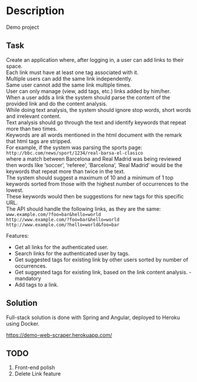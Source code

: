 # Description

Demo project

## Task

Create an application where, after logging in, a user can add links to their space.  
Each link must have at least one tag associated with it.  
Multiple users can add the same link independently.  
Same user cannot add the same link multiple times.  
User can only manage (view, add tags, etc.) links added by him/her.  
When a user adds a link the system should parse the content of the provided link and do the content analysis.  
While doing text analysis, the system should ignore stop words, short words and irrelevant content.  
Text analysis should go through the text and identify keywords that repeat more than two times.  
Keywords are all words mentioned in the html document with the remark that html tags are stripped.  
For example, if the system was parsing the sports page:  
`http://bbc.com/news/sport/1234/real-barsa-el-clasico`  
where a match between Barcelona and Real Madrid was being reviewed then words like ‘soccer’, ‘referee’, ‘Barcelona’, ‘Real Madrid’ would be the keywords that repeat more than twice in the text.  
The system should suggest a maximum of 10 and a minimum of 1 top keywords sorted from those with the highest number of occurrences to the lowest.  
These keywords would then be suggestions for new tags for this specific URL.  
The API should handle the following links, as they are the same:  
    `www.example.com/?foo=bar&hello=world`  
    `http://www.example.com/?foo=bar&hello=world`  
    `http://www.example.com/?hello=world&foo=bar`  

Features:

+ Get all links for the authenticated user.
+ Search links for the authenticated user by tags.
+ Get suggested tags for existing link by other users sorted by number of occurrences.
+ Get suggested tags for existing link, based on the link content analysis. - mandatory
+ Add tags to a link.

## Solution

Full-stack solution is done with Spring and Angular, deployed to Heroku using Docker.  

https://demo-web-scraper.herokuapp.com/

## TODO

1. Front-end polish
2. Delete Link feature
